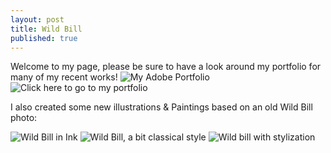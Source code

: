 ```yaml
---
layout: post
title: Wild Bill
published: true
---
```


Welcome to my page, please be sure to have a look around my portfolio for many of my recent works!
![My Adobe Portfolio](https://minimalistic.github.io/images/Portfolio_splash.jpg)
![Click here to go to my portfolio](http://https://marshjasonh.myportfolio.com/)

I also created some new illustrations & Paintings based on an old Wild Bill photo:

![Wild Bill in Ink](https://minimalistic.github.io/images/Wildbill-ink-small.jpg)
![Wild Bill, a bit classical style](https://minimalistic.github.io/images/Wildbill-classical-small.jpg)
![Wild bill with stylization](https://minimalistic.github.io/images/Wildbill-vapor-small.jpg)